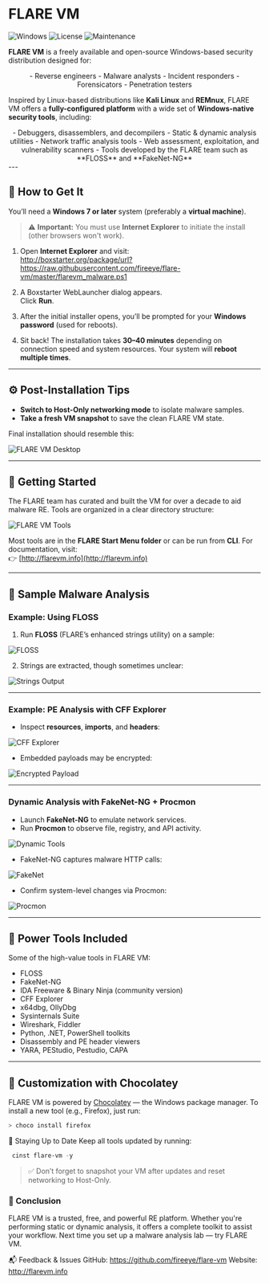 # FLARE VM

![Windows](https://img.shields.io/badge/Platform-Windows-blue.svg)
![License](https://img.shields.io/github/license/fireeye/flare-vm)
![Maintenance](https://img.shields.io/badge/Maintained-Yes-brightgreen)

**FLARE VM** is a freely available and open-source Windows-based security distribution designed for:
<div align="center">
- Reverse engineers  
- Malware analysts  
- Incident responders  
- Forensicators  
- Penetration testers  
</div>

Inspired by Linux-based distributions like **Kali Linux** and **REMnux**, FLARE VM offers a **fully-configured platform** with a wide set of **Windows-native security tools**, including:
<div align="center">
- Debuggers, disassemblers, and decompilers  
- Static & dynamic analysis utilities  
- Network traffic analysis tools  
- Web assessment, exploitation, and vulnerability scanners  
- Tools developed by the FLARE team such as **FLOSS** and **FakeNet-NG**
</div>
---

## 🔧 How to Get It

You’ll need a **Windows 7 or later** system (preferably a **virtual machine**).

> ⚠️ **Important:** You must use **Internet Explorer** to initiate the install (other browsers won't work).

1. Open **Internet Explorer** and visit:  
http://boxstarter.org/package/url?https://raw.githubusercontent.com/fireeye/flare-vm/master/flarevm_malware.ps1

2. A Boxstarter WebLauncher dialog appears.  
Click **Run**.

3. After the initial installer opens, you’ll be prompted for your **Windows password** (used for reboots).

4. Sit back! The installation takes **30–40 minutes** depending on connection speed and system resources. Your system will **reboot multiple times**.

---

## ⚙️ Post-Installation Tips

- **Switch to Host-Only networking mode** to isolate malware samples.
- **Take a fresh VM snapshot** to save the clean FLARE VM state.

Final installation should resemble this:

![FLARE VM Desktop](https://storage.googleapis.com/gweb-cloudblog-publish/images/flare-vm-intro3_diot.max-1200x1200.png)

---

## 🚀 Getting Started

The FLARE team has curated and built the VM for over a decade to aid malware RE. Tools are organized in a clear directory structure:

![FLARE VM Tools](https://storage.googleapis.com/gweb-cloudblog-publish/images/flare-vm-intro4_mgqa.max-1200x1200.png)

Most tools are in the **FLARE Start Menu folder** or can be run from **CLI**. For documentation, visit:  
👉 [http://flarevm.info](http://flarevm.info)

---

## 🔬 Sample Malware Analysis

### Example: Using FLOSS

1. Run **FLOSS** (FLARE’s enhanced strings utility) on a sample:

![FLOSS](https://storage.googleapis.com/gweb-cloudblog-publish/images/flare-vm-intro5_ystg.max-700x700.png)

2. Strings are extracted, though sometimes unclear:

![Strings Output](https://storage.googleapis.com/gweb-cloudblog-publish/images/flare-vm-intro6_sdvt.max-1000x1000.png)

---

### Example: PE Analysis with CFF Explorer

- Inspect **resources**, **imports**, and **headers**:

![CFF Explorer](https://storage.googleapis.com/gweb-cloudblog-publish/images/flare-vm-intro7_txyj.max-1200x1200.png)

- Embedded payloads may be encrypted:

![Encrypted Payload](https://storage.googleapis.com/gweb-cloudblog-publish/images/flare-vm-intro8_tckq.max-1200x1200.png)

---

### Dynamic Analysis with FakeNet-NG + Procmon

- Launch **FakeNet-NG** to emulate network services.
- Run **Procmon** to observe file, registry, and API activity.

![Dynamic Tools](https://storage.googleapis.com/gweb-cloudblog-publish/images/flare-vm-intro9_kfkc.max-1200x1200.png)

- FakeNet-NG captures malware HTTP calls:

![FakeNet](https://storage.googleapis.com/gweb-cloudblog-publish/images/flare-vm-intro10_njyw.max-1200x1200.png)

- Confirm system-level changes via Procmon:

![Procmon](https://storage.googleapis.com/gweb-cloudblog-publish/images/flare-vm-intro11_mysk.max-1200x1200.png)

---

## 🧰 Power Tools Included

Some of the high-value tools in FLARE VM:

- FLOSS
- FakeNet-NG
- IDA Freeware & Binary Ninja (community version)
- CFF Explorer
- x64dbg, OllyDbg
- Sysinternals Suite
- Wireshark, Fiddler
- Python, .NET, PowerShell toolkits
- Disassembly and PE header viewers
- YARA, PEStudio, Pestudio, CAPA

---

## 🧱 Customization with Chocolatey
FLARE VM is powered by [Chocolatey](https://chocolatey.org/) — the Windows package manager.
To install a new tool (e.g., Firefox), just run:

```powershell
> choco install firefox
```
🔄 Staying Up to Date
Keep all tools updated by running:

```powershell
 cinst flare-vm -y
```
> ✅ Don’t forget to snapshot your VM after updates and reset networking to Host-Only.

### 📣 Conclusion
FLARE VM is a trusted, free, and powerful RE platform. Whether you're performing static or dynamic analysis, it offers a complete toolkit to assist your workflow.
Next time you set up a malware analysis lab — try FLARE VM.

📬 Feedback & Issues
GitHub: https://github.com/fireeye/flare-vm
Website: http://flarevm.info

